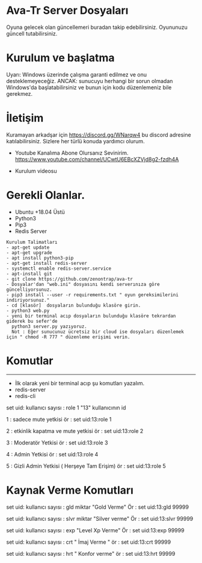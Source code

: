 # Ava-Tr Server Dosyaları
Oyuna gelecek olan güncellemeri buradan takip edebilirsiniz.   Oyununuzu güncell tutabilirsiniz.

# Kurulum ve başlatma
Uyarı: Windows üzerinde çalışma garanti edilmez ve onu desteklemeyeceğiz. ANCAK: sunucuyu herhangi bir sorun olmadan Windows'da başlatabilirsiniz ve bunun için kodu düzenlemeniz bile gerekmez.
 
 # İletişim 
 Kuramayan arkadşar için  https://discord.gg/WNarqw4 bu discord adresine katılabilirsiniz.
 Sizlere her türlü konuda yardımcı olurum. 
* Youtube Kanalıma Abone Olursanız Sevinirim.
 https://www.youtube.com/channel/UCwtU6EBcXZVjd8g2-fzdh4A
 
- Kurulum videosu 
 
 
# Gerekli Olanlar. 
- Ubuntu +18.04 Üstü
- Python3  
- Pip3
- Redis Server

```
Kurulum Talimatları 
- apt-get update
- apt-get upgrade
- apt install python3-pip
- apt-get install redis-server
- systemctl enable redis-server.service
- apt-install git
- git clone https://github.com/zenontrap/ava-tr
- Dosyalar'dan "web.ini" dosyasını kendi serverınıza göre güncelliyorsunuz.
- pip3 install --user -r requirements.txt " oyun gereksimilerini indiriyorsunuz."
- cd [klasör]  dosyaların bulunduğu klasöre girin.
- python3 web.py
- yeni bir terminal acıp dosyaların bulunduğu klasöre tekrardan giderek bu sefer'de
  python3 server.py yazıyoruz.
  Not : Eğer sunucunuz ücretsiz bir cloud ise dosyaları düzenlemek için " chmod -R 777 " düzenleme erişimi verin.
```
# Komutlar
--------
- İlk olarak yeni bir terminal acıp şu komutları yazalım.
- redis-server
- redis-cli

set uid: kullanıcı sayısı : role 1   "13" kullanıcının id        

1 : sadece mute yetkisi                                 ör :   set uid:13:role 1

2 : etkinlik kapatma ve mute yetkisi                    ör :   set uid:13:role 2

3 : Moderatör Yetkisi                                   ör :   set uid:13:role 3

4 : Admin Yetkisi                                       ör :   set uid:13:role 4
 
5 : Gizli Admin Yetkisi ( Herşeye Tam Erişim)           ör :   set uid:13:role 5

# Kaynak Verme Komutları 

set uid: kullanıcı sayısı : gld miktar    "Gold Verme"         Ör  : set uid:13:gld 99999

set uid: kullanıcı sayısı : slvr miktar   "Silver verme"       Ör  : set uid:13:slvr 99999

set uid: kullanıcı sayısı : exp           "Level Xp Verme"     Ör  : set uid:13:exp 99999

set uid: kullanıcı sayısı : crt           " İmaj Verme "     ör  : set uid:13:crt 99999
 
set uid: kullanıcı sayısı : hrt           " Konfor verme"        ör  : set uid:13:hrt 99999
